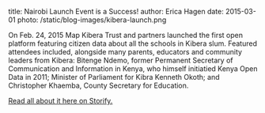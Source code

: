 title: Nairobi Launch Event is a Success!
author: Erica Hagen
date: 2015-03-01
photo: /static/blog-images/kibera-launch.png

On Feb. 24, 2015 Map Kibera Trust and partners launched the first open platform featuring citizen data about all the schools in Kibera slum. Featured attendees included, alongside many parents, educators and community leaders from Kibera: Bitenge Ndemo, former Permanent Secretary of Communication and Information in Kenya, who himself initiatied Kenya Open Data in 2011; Minister of Parliament for Kibra Kenneth Okoth; and Christopher Khaemba, County Secretary for Education.

<a href="https://storify.com/ricaji/kenya-open-schools-launch-nairobi">Read all about it here on Storify.</a>
